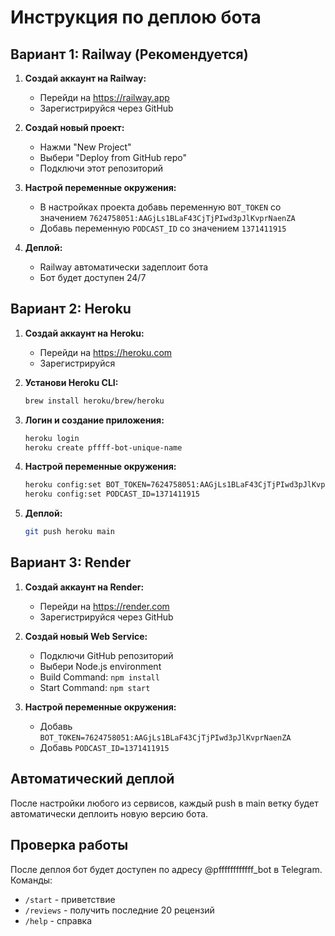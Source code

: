 # Инструкция по деплою бота

## Вариант 1: Railway (Рекомендуется)

1. **Создай аккаунт на Railway:**
   - Перейди на https://railway.app
   - Зарегистрируйся через GitHub

2. **Создай новый проект:**
   - Нажми "New Project"
   - Выбери "Deploy from GitHub repo"
   - Подключи этот репозиторий

3. **Настрой переменные окружения:**
   - В настройках проекта добавь переменную `BOT_TOKEN` со значением `7624758051:AAGjLs1BLaF43CjTjPIwd3pJlKvprNaenZA`
   - Добавь переменную `PODCAST_ID` со значением `1371411915`

4. **Деплой:**
   - Railway автоматически задеплоит бота
   - Бот будет доступен 24/7

## Вариант 2: Heroku

1. **Создай аккаунт на Heroku:**
   - Перейди на https://heroku.com
   - Зарегистрируйся

2. **Установи Heroku CLI:**
   ```bash
   brew install heroku/brew/heroku
   ```

3. **Логин и создание приложения:**
   ```bash
   heroku login
   heroku create pffff-bot-unique-name
   ```

4. **Настрой переменные окружения:**
   ```bash
   heroku config:set BOT_TOKEN=7624758051:AAGjLs1BLaF43CjTjPIwd3pJlKvprNaenZA
   heroku config:set PODCAST_ID=1371411915
   ```

5. **Деплой:**
   ```bash
   git push heroku main
   ```

## Вариант 3: Render

1. **Создай аккаунт на Render:**
   - Перейди на https://render.com
   - Зарегистрируйся через GitHub

2. **Создай новый Web Service:**
   - Подключи GitHub репозиторий
   - Выбери Node.js environment
   - Build Command: `npm install`
   - Start Command: `npm start`

3. **Настрой переменные окружения:**
   - Добавь `BOT_TOKEN=7624758051:AAGjLs1BLaF43CjTjPIwd3pJlKvprNaenZA`
   - Добавь `PODCAST_ID=1371411915`

## Автоматический деплой

После настройки любого из сервисов, каждый push в main ветку будет автоматически деплоить новую версию бота.

## Проверка работы

После деплоя бот будет доступен по адресу @pffffffffffff_bot в Telegram.
Команды:
- `/start` - приветствие
- `/reviews` - получить последние 20 рецензий
- `/help` - справка
